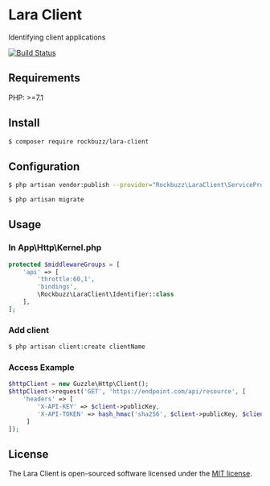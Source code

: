 # Lara Client

Identifying client applications

[![Build Status](https://travis-ci.org/rockbuzz/lara-client.svg?branch=master)](https://travis-ci.org/rockbuzz/lara-client)

## Requirements

PHP: >=7.1

## Install

```bash
$ composer require rockbuzz/lara-client
```

## Configuration
```bash
$ php artisan vendor:publish --provider="Rockbuzz\LaraClient\ServiceProvider"
```
```bash
$ php artisan migrate
```

## Usage
### In App\Http\Kernel.php
```php
protected $middlewareGroups = [
    'api' => [
        'throttle:60,1',
        'bindings',
        \Rockbuzz\LaraClient\Identifier::class
    ],
];
```
### Add client
```php
$ php artisan client:create clientName
```

### Access Example
```php
$httpClient = new Guzzle\Http\Client();
$httpClient->request('GET', 'https://endpoint.com/api/resource', [
    'headers' => [
        'X-API-KEY' => $client->publicKey,
        'X-API-TOKEN' => hash_hmac('sha256', $client->publicKey, $client->secretKey),
     ]
]);
```

## License

The Lara Client is open-sourced software licensed under the [MIT license](https://opensource.org/licenses/MIT).